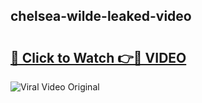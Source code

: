 ## chelsea-wilde-leaked-video 

# <h2><a href="http://freeplayer.one?title=chelsea-wilde-leaked-video&ref=21J">🔗 Click to Watch 👉🔴 VIDEO</a></h2>

<a href="http://freeplayer.one?title=chelsea-wilde-leaked-video&ref=21J" rel="nofollow" data-target="animated-image.originalLink"><img src="https://i.ibb.co.com/xMMVF88/686577567.gif" alt="Viral Video Original" style="max-width: 100%; display: inline-block;" data-target="animated-image.originalImage"></a>

